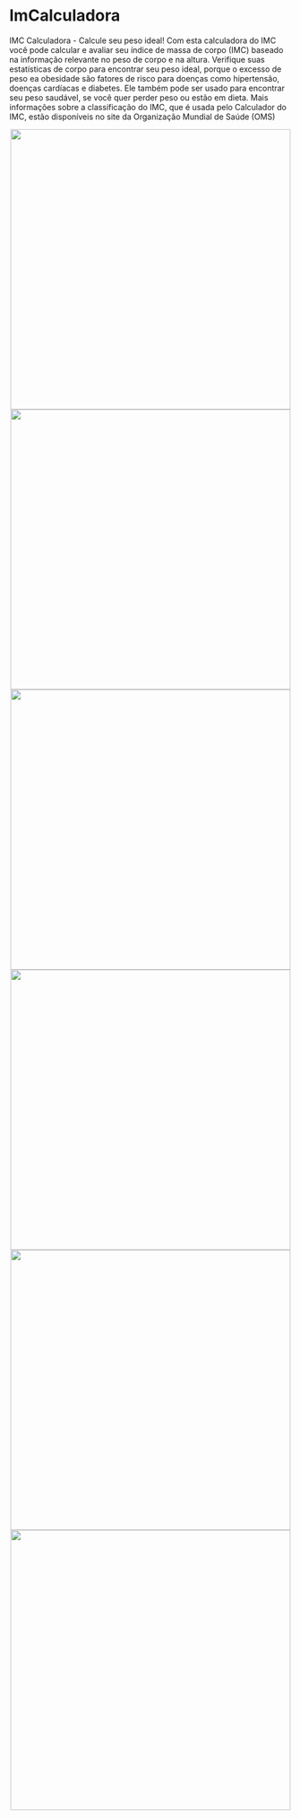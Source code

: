# ImCalculadora
IMC Calculadora - Calcule seu peso ideal!  Com esta calculadora do IMC você pode calcular e avaliar seu índice de massa de corpo (IMC) baseado na informação relevante no peso de corpo e na altura.  Verifique suas estatísticas de corpo para encontrar seu peso ideal, porque o excesso de peso ea obesidade são fatores de risco para doenças como hipertensão, doenças cardíacas e diabetes. Ele também pode ser usado para encontrar seu peso saudável, se você quer perder peso ou estão em dieta.  Mais informações sobre a classificação do IMC, que é usada pelo Calculador do IMC, estão disponíveis no site da Organização Mundial de Saúde (OMS)
<div align="center">
<img src="https://user-images.githubusercontent.com/48844087/149686704-bdcf375c-8623-4e3e-910b-d04800981d53.jpg" width="500px"/>
</div>
<div align="center">
<img src="https://user-images.githubusercontent.com/48844087/149686705-c19df804-affc-490f-9b42-0d27f1b8f512.jpg" width="500px"/>
</div>
<div align="center">
<img src="https://user-images.githubusercontent.com/48844087/149686708-8704ad20-b9e7-42a4-95fb-f7eeac787bc8.jpg" width="500px"/>
</div>
<div align="center">
<img src="https://user-images.githubusercontent.com/48844087/149686711-237ad259-87aa-4d4d-95c0-2568655e5032.jpg" width="500px"/>
</div>
<div align="center">
<img src="https://user-images.githubusercontent.com/48844087/149686712-d263c4da-dbf7-401d-8b40-a9b88d42706e.jpg" width="500px"/>
</div>
<div align="center">
<img src="https://user-images.githubusercontent.com/48844087/149686715-d3311290-e567-4f44-9a98-ddf28f61f1bd.jpg" width="500px"/>
</div>



